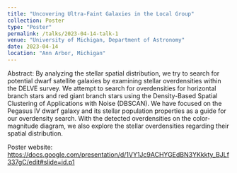 ```yaml
---
title: "Uncovering Ultra-Faint Galaxies in the Local Group"
collection: Poster
type: "Poster"
permalink: /talks/2023-04-14-talk-1
venue: "University of Michigan, Department of Astronomy"
date: 2023-04-14
location: "Ann Arbor, Michigan"
---
```


Abstract: By analyzing the stellar spatial distribution, we try to search for potential dwarf satellite galaxies by examining stellar overdensities within the DELVE survey. We attempt to search for overdensities for horizontal branch stars and red giant branch stars using the Density-Based Spatial Clustering of Applications with Noise (DBSCAN). We have focused on the Pegasus IV dwarf galaxy and its stellar population properties as a guide for our overdensity search. With the detected overdensities on the color-magnitude diagram, we also explore the stellar overdensities regarding their spatial distribution.

Poster website: https://docs.google.com/presentation/d/1VY1Jc9ACHYGEdBN3YKkkty_BJLf337gC/edit#slide=id.p1

